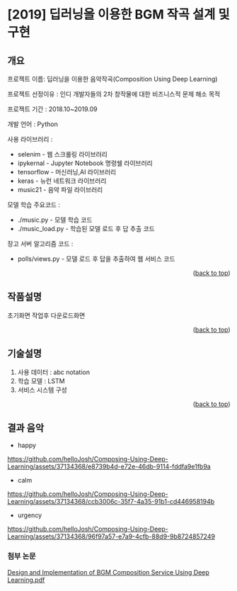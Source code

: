 <a name="readme-top"></a>
# [2019] 딥러닝을 이용한 BGM 작곡 설계 및 구현


## 개요
프로젝트 이름: 딥러닝을 이용한 음악작곡(Composition Using Deep Learning)

프로젝트 선정이유 : 인디 개발자들의 2차 창작물에 대한 비즈니스적 문제 해소 목적

프로젝트 기간 : 2018.10~2019.09

개발 언어 : Python

사용 라이브러리 : 
* selenim - 웹 스크롤링 라이브러리
* ipykernal - Jupyter Notebook 명령쉘 라이브러리
* tensorflow - 머신러닝,AI 라이브러리
* keras - 뉴런 네트워크 라이브러리
* music21 - 음악 파일 라이브러리

모델 학습 주요코드 : 
* ./music.py - 모델 학습 코드
* ./music_load.py - 학습된 모델 로드 후 답 추출 코드

장고 서버 알고리즘 코드 :
* polls/views.py - 모델 로드 후 답을 추출하여 웹 서비스 코드
  
<p align="right">(<a href="#readme-top">back to top</a>)</p>

## 작품설명
초기화면 작업후 다운로드화면


<p align="right">(<a href="#readme-top">back to top</a>)</p>

## 기술설명
1) 사용 데이터 : abc notation
2) 학습 모델 : LSTM
3) 서비스 시스템 구성


<p align="right">(<a href="#readme-top">back to top</a>)</p>


## 결과 음악
* happy
  

https://github.com/helloJosh/Composing-Using-Deep-Learning/assets/37134368/e8739b4d-e72e-46db-9114-fddfa9e1fb9a


* calm
  

https://github.com/helloJosh/Composing-Using-Deep-Learning/assets/37134368/ccb3006c-35f7-4a35-91b1-cd446958194b


* urgency


https://github.com/helloJosh/Composing-Using-Deep-Learning/assets/37134368/96f97a57-e7a9-4cfb-88d9-9b8724857249



### 첨부 논문
[Design and Implementation of BGM Composition Service Using Deep Learning.pdf](https://github.com/helloJosh/Composing-Using-Deep-Learning/files/13207383/Design.and.Implementation.of.BGM.Composition.Service.Using.Deep.Learning.pdf)

